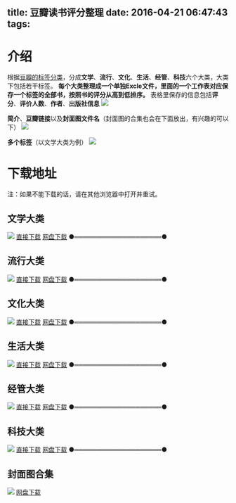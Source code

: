 title: 豆瓣读书评分整理
date: 2016-04-21 06:47:43
tags:
---
# 介绍
根据[豆瓣的标签分类](https://book.douban.com/tag/?view=type&icn=index-sorttags-all)，分成**文学**、**流行**、**文化**、**生活**、**经管**、**科技**六个大类，大类下包括若干标签。
**每个大类整理成一个单独Excle文件，里面的一个工作表对应保存一个标签的全部书，按照书的评分从高到低排序。**
表格里保存的信息包括**评分**、**评价人数**、**作者**、**出版社信息**
![](http://ww2.sinaimg.cn/large/0060lm7Tgw1f33lv42rjkj31g6059n2k.jpg)

**简介**、**豆瓣链接**以及**封面图文件名**（封面图的合集也会在下面放出，有兴趣的可以下）
![](http://ww4.sinaimg.cn/large/0060lm7Tgw1f33lzi0vljj31gl03wjx5.jpg)

**多个标签**（以文学大类为例）
![](http://ww2.sinaimg.cn/large/0060lm7Tgw1f33n1q4cqij30to01qmxr.jpg)
# 下载地址
注：如果不能下载的话，请在其他浏览器中打开并重试。
## 文学大类
![](http://ww2.sinaimg.cn/large/0060lm7Tgw1f33m0yztefj30gt071js7.jpg)
[直接下载](http://www.skjc423.com/res/文学.xls)
[网盘下载](http://pan.baidu.com/s/1i4YYn5N)
●════════════════════●
## 流行大类
![](http://ww3.sinaimg.cn/large/0060lm7Tgw1f33m14hp77j30ff08n3zn.jpg)
[直接下载](http://www.skjc423.com/res/流行.xls)
[网盘下载](http://pan.baidu.com/s/1qY7pSJi)
●════════════════════●
## 文化大类
![](http://ww3.sinaimg.cn/large/0060lm7Tgw1f33m145iw2j30fu08djs9.jpg)
[直接下载](http://www.skjc423.com/res/文化.xls)
[网盘下载](http://pan.baidu.com/s/1hrEb9ac)
●════════════════════●
## 生活大类
![](http://ww1.sinaimg.cn/large/0060lm7Tgw1f33m14htcpj30fg06374p.jpg)
[直接下载](http://www.skjc423.com/res/生活.xls)
[网盘下载](http://pan.baidu.com/s/1eSbMlvs)
●════════════════════●
## 经管大类
![](http://ww2.sinaimg.cn/large/0060lm7Tgw1f33m14c8y3j30f804jq34.jpg)
[直接下载](http://www.skjc423.com/res/经管.xls)
[网盘下载](http://pan.baidu.com/s/1o8y64aA)
●════════════════════●
## 科技大类
![](http://ww1.sinaimg.cn/large/0060lm7Tgw1f33m14hqtlj30ff04omxg.jpg)
[直接下载](http://www.skjc423.com/res/科技.xls)
[网盘下载](http://pan.baidu.com/s/1boPHcdx)
●════════════════════●
## 封面图合集
![](http://ww2.sinaimg.cn/large/0060lm7Tgw1f33mllxeh1j31ch0oa7pe.jpg)
[网盘下载](http://pan.baidu.com/s/1slSS6DZ)